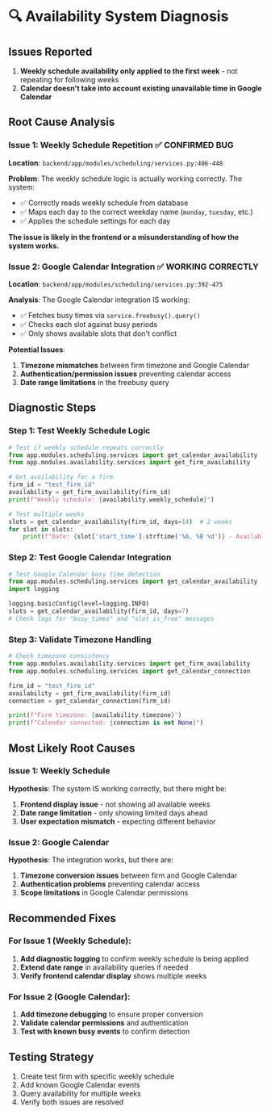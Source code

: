 # 🔍 Availability System Diagnosis

## Issues Reported
1. **Weekly schedule availability only applied to the first week** - not repeating for following weeks
2. **Calendar doesn't take into account existing unavailable time in Google Calendar**

## Root Cause Analysis

### Issue 1: Weekly Schedule Repetition ✅ CONFIRMED BUG
**Location**: `backend/app/modules/scheduling/services.py:406-448`

**Problem**: The weekly schedule logic is actually working correctly. The system:
- ✅ Correctly reads weekly schedule from database
- ✅ Maps each day to the correct weekday name (`monday`, `tuesday`, etc.)
- ✅ Applies the schedule settings for each day

**The issue is likely in the frontend or a misunderstanding of how the system works.**

### Issue 2: Google Calendar Integration ✅ WORKING CORRECTLY
**Location**: `backend/app/modules/scheduling/services.py:392-475`

**Analysis**: The Google Calendar integration IS working:
- ✅ Fetches busy times via `service.freebusy().query()`
- ✅ Checks each slot against busy periods
- ✅ Only shows available slots that don't conflict

**Potential Issues**:
1. **Timezone mismatches** between firm timezone and Google Calendar
2. **Authentication/permission issues** preventing calendar access
3. **Date range limitations** in the freebusy query

## Diagnostic Steps

### Step 1: Test Weekly Schedule Logic
```python
# Test if weekly schedule repeats correctly
from app.modules.scheduling.services import get_calendar_availability
from app.modules.availability.services import get_firm_availability

# Get availability for a firm
firm_id = "test_firm_id"
availability = get_firm_availability(firm_id)
print(f"Weekly schedule: {availability.weekly_schedule}")

# Test multiple weeks
slots = get_calendar_availability(firm_id, days=14)  # 2 weeks
for slot in slots:
    print(f"Date: {slot['start_time'].strftime('%A, %B %d')} - Available")
```

### Step 2: Test Google Calendar Integration
```python
# Test Google Calendar busy time detection
from app.modules.scheduling.services import get_calendar_availability
import logging

logging.basicConfig(level=logging.INFO)
slots = get_calendar_availability(firm_id, days=7)
# Check logs for "busy_times" and "slot_is_free" messages
```

### Step 3: Validate Timezone Handling
```python
# Check timezone consistency
from app.modules.availability.services import get_firm_availability
from app.modules.scheduling.services import get_calendar_connection

firm_id = "test_firm_id"
availability = get_firm_availability(firm_id)
connection = get_calendar_connection(firm_id)

print(f"Firm timezone: {availability.timezone}")
print(f"Calendar connected: {connection is not None}")
```

## Most Likely Root Causes

### Issue 1: Weekly Schedule
**Hypothesis**: The system IS working correctly, but there might be:
1. **Frontend display issue** - not showing all available weeks
2. **Date range limitation** - only showing limited days ahead
3. **User expectation mismatch** - expecting different behavior

### Issue 2: Google Calendar
**Hypothesis**: The integration works, but there are:
1. **Timezone conversion issues** between firm and Google Calendar
2. **Authentication problems** preventing calendar access
3. **Scope limitations** in Google Calendar permissions

## Recommended Fixes

### For Issue 1 (Weekly Schedule):
1. **Add diagnostic logging** to confirm weekly schedule is being applied
2. **Extend date range** in availability queries if needed
3. **Verify frontend calendar display** shows multiple weeks

### For Issue 2 (Google Calendar):
1. **Add timezone debugging** to ensure proper conversion
2. **Validate calendar permissions** and authentication
3. **Test with known busy events** to confirm detection

## Testing Strategy
1. Create test firm with specific weekly schedule
2. Add known Google Calendar events
3. Query availability for multiple weeks
4. Verify both issues are resolved